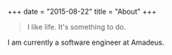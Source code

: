 +++
date = "2015-08-22"
title = "About"
+++

> I like life. It's something to do.

I am currently a software engineer at Amadeus.